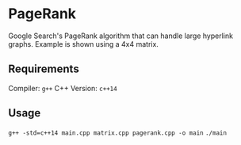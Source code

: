 # PageRank
Google Search's PageRank algorithm that can handle large hyperlink graphs. Example is shown using a 4x4 matrix.

## Requirements
Compiler: `g++`
C++ Version: `c++14`

## Usage
`g++ -std=c++14 main.cpp matrix.cpp pagerank.cpp -o main`
`./main`
